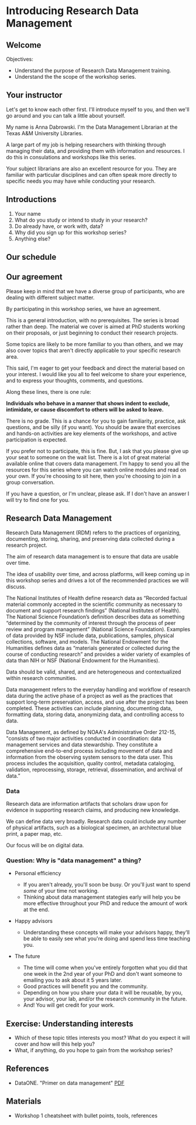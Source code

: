 # Introducing Research Data Management
## Welcome
Objectives:

- Understand the purpose of Research Data Management training.
- Understand the the scope of the workshop series.

## Your instructor
Let's get to know each other first. I'll introduce myself to you, and then we'll go around and you can talk a little about yourself.

My name is Anna Dabrowski. I'm the Data Management Librarian at the Texas A&M University Libraries. 

A large part of my job is helping researchers with thinking through managing their data, and providing them with information and resources. 
I do this in consulations and workshops like this series.

Your subject librarians are also an excellent resource for you. 
They are familiar with particular disciplines and can often speak more directly to specific needs you may have while conducting your research.

##  Introductions
<!-- Ask participants to introduce themselves in turn -->

1. Your name
2. What do you study or intend to study in your research?
3. Do already have, or work with, data?
4. Why did you sign up for this workshop series?
5. Anything else?

## Our schedule


## Our agreement 
Please keep in mind that we have a diverse group of participants, who are dealing with different subject matter.

By participating in this workshop series, we have an agreement. 

This is a general introduction, with no prerequisites. The series is broad rather than deep. 
The material we cover is aimed at PhD students working on their proposals, or just beginning to conduct their research projects.


Some topics are likely to be more familiar to you than others, and we may also cover topics that aren't directly applicable to your specific research area. 

This said, I'm eager to get your feedback and direct the material based on your interest. I would like you all to feel welcome to share your experience, and to express your thoughts, comments, and questions.

Along these lines, there is one rule:

**Individuals who behave in a manner that shows indent to exclude, intimidate, or cause discomfort to others will be asked to leave.**

There is no grade. This is a chance for you to gain familiarity, practice, ask questions, and be silly (if you want). You should be aware that exercises and hands-on activities are key elements of the workshops, and active participation is expected.

If you prefer not to participate, this is fine. But, I ask that you please give up your seat to someone on the wait list. There is a lot of great material available online that covers data management. I'm happy to send you all the resources for this series where you can watch online modules and read on your own. If you're choosing to sit here, then you're choosing to join in a group conversation. 

If you have a question, or I'm unclear, please ask. If I don't have an answer I will try to find one for you. 


## Research Data Management
Research Data Management (RDM) refers to the practices of organizing, documenting, storing, sharing, and preserving data collected during a research project. 

The aim of research data management is to ensure that data are usable over time.

The idea of usability over time, and across platforms, will keep coming up in this workshop series and drives a lot of the recommended practices we will discuss.

The National Institutes of Health define research data as “Recorded factual material commonly accepted in the scientific community as necessary to document and support research findings” (National Institutes of Health).
The National Science Foundation’s definition describes data as something “determined by the community of interest through the process of peer review and program management” (National Science Foundation). Examples of data provided by NSF include data, publications, samples, physical collections, software, and models.
The National Endowment for the Humanities defines data as “materials generated or collected during the course of conducting research” and provides a wider variety of examples of data than NIH or NSF (National Endowment for the Humanities).

Data should be valid, shared, and are heterogeneous and contextualized within research communities.

Data management refers to the everyday handling and workflow of research data during the active phase of a project as well as the practices that support long-term preservation, access, and use after the project has been completed. These activities can include planning, documenting data, formatting data, storing data, anonymizing data, and controlling access to data.

Data Management, as defined by NOAA's Administrative Order 212-15, "consists of two major activities conducted in coordination: data management services and data stewardship. They constitute a comprehensive end-to-end process including movement of data and information from the observing system sensors to the data user. This process includes the acquisition, quality control, metadata cataloging, validation, reprocessing, storage, retrieval, dissemination, and archival of data.”

### Data
Research data are information artifacts that scholars draw upon for evidence in supporting research claims, and producing new knowledge.

We can define data very broadly. Research data could include any number of physical artifacts, such as a biological specimen, an architectural blue print, a paper map, etc.

Our focus will be on digital data.

### Question: Why is "data management" a thing?

- Personal efficiency
	- If you aren't already, you'll soon be busy. Or you'll just want to spend *some* of your time not working.
	- Thinking about data management stategies early will help you be more effective throughout your PhD and reduce the amount of work at the end.

- Happy advisors
	- Understanding these concepts will make your advisors happy, they'll be able to easily see what you're doing and spend less time teaching you.

- The future
	- The time will come when you've entirely forgotten what you did that one week in the 2nd year of your PhD and don't want someone to emailing you to ask about it 5 years later.
	- Good practices will benefit you and the community. 
	- Depending on how you share your data it will be reusable, by you, your advisor, your lab, and/or the research community in the future. 
	- And! You will get credit for your work.

## Exercise: Understanding interests 
- Which of these topic titles interests you most? What do you expect it will cover and how will this help you?
- What, if anything, do you hope to gain from the workshop series?

## References
- DataONE. "Primer on data management" [PDF](http://escholarship.org/uc/item/7tf5q7n3)

## Materials

- Workshop 1 cheatsheet with bullet points, tools, references
